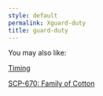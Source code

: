 ```yaml
---
style: default
permalink: Xguard-duty
title: guard-duty
---
```

You may also like:

[Timing](http://scp-wiki.net/timing)

[SCP-670: Family of Cotton](http://scp-wiki.net/scp-670)

